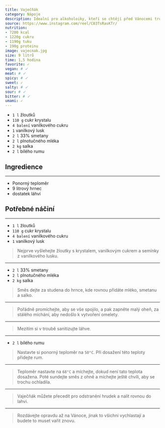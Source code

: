 ```yaml
---
title: Vaječňák
category: Nápoje
description: Idealní pro alkoholoiky, kteří se chtějí před Vánocemi trochu zklidnit.
source: https://www.instagram.com/reel/C03TsRasKTr/
nutrition:
- 7200 kcal
- 1220g cukru
- 1190g tuku
- 190g proteinu
image: vajecnak.jpg
size: 9 litrů 
time: 1,5 hodina
favorite: ✓
vegan: # ✓
meat: # ✓
spicy: # ✓
sweet: ✓
salty: # ✓
sour: # ✓
bitter: # ✓
umami: ✓
---
```


* `1 l` žloutků
* `110 g` cukr krystalu
* `4 balení` vanilkového cukru
* `1` vanilkový lusk
* `2 l` 33% smetany
* `2 l` plnotučného mléka
* `2 kg` salka
* `2 l` bílého rumu

## **Ingredience**

---

* Ponorný teploměr
* 9 litrový hrnec
* dostatek láhví

## **Potřebné náčiní**

---

* `1 l` žloutků
* `110 g` cukr krystalu
* `4 balení` vanilkového cukru
* `1` vanilkový lusk

> Nejprve vyšlehejte žloutky s krystalem, vanilkovým cukrem a semínky z vanilkového lusku.

---

* `2 l` 33% smetany
* `2 l` plnotučného mléka
* `2 kg` salka

> Směs dejte za studena do hrnce, kde rovnou přidáte mléko, smetanu a salko.

---

> Pořádně promíchejte, aby se vše spojilo, a pak zapněte malý oheň, za stálého míchání, aby nedošlo k vytvoření omelety.

---

> Mezitím si v troubě sanitizujte láhve.

---

* `2 l` bílého rumu

> Nastavte si ponorný teploměr na `50°C`. Při dosažení této teploty přidejte rum.

---

> Teploměr nastavte na `68°C` a míchejte, dokud není tato teplota dosažena. Poté sundejte směs z ohně a míchejte ještě chvíli, aby se trochu ochladila.

---

> Vaječňák můžete přecedít pro odstranění hrudek a nalít rovnou do lahvi.

---

> Rozdávejte opravdu až na Vánoce, jinak to všichni vychlastají a budete to muset vařit znovu.